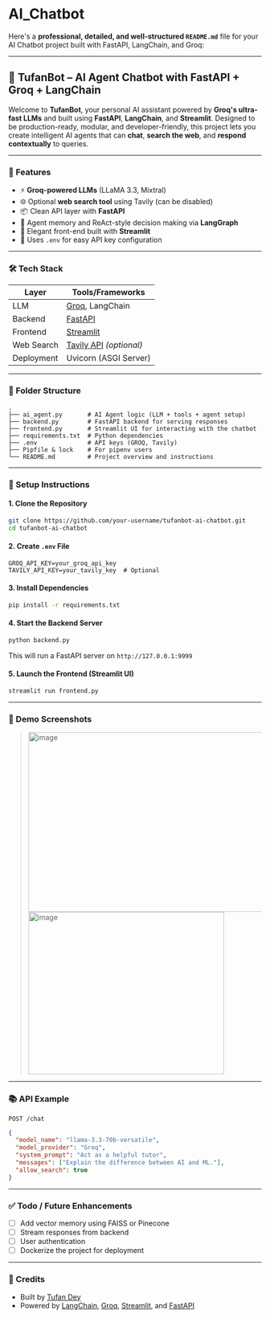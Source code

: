 # AI_Chatbot
Here's a **professional, detailed, and well-structured `README.md`** file for your AI Chatbot project built with FastAPI, LangChain, and Groq:

---

## 🧠 TufanBot – AI Agent Chatbot with FastAPI + Groq + LangChain

Welcome to **TufanBot**, your personal AI assistant powered by **Groq's ultra-fast LLMs** and built using **FastAPI**, **LangChain**, and **Streamlit**. Designed to be production-ready, modular, and developer-friendly, this project lets you create intelligent AI agents that can **chat**, **search the web**, and **respond contextually** to queries.

---

### 🚀 Features

* ⚡ **Groq-powered LLMs** (LLaMA 3.3, Mixtral)
* 🌐 Optional **web search tool** using Tavily (can be disabled)
* 📦 Clean API layer with **FastAPI**
* 🧩 Agent memory and ReAct-style decision making via **LangGraph**
* 💬 Elegant front-end built with **Streamlit**
* 🔑 Uses `.env` for easy API key configuration

---

### 🛠️ Tech Stack

| Layer      | Tools/Frameworks                                   |
| ---------- | -------------------------------------------------- |
| LLM        | [Groq](https://groq.com/), LangChain               |
| Backend    | [FastAPI](https://fastapi.tiangolo.com/)           |
| Frontend   | [Streamlit](https://streamlit.io/)                 |
| Web Search | [Tavily API](https://www.tavily.com/) *(optional)* |
| Deployment | Uvicorn (ASGI Server)                              |

---

### 📁 Folder Structure

```
.
├── ai_agent.py       # AI Agent logic (LLM + tools + agent setup)
├── backend.py        # FastAPI backend for serving responses
├── frontend.py       # Streamlit UI for interacting with the chatbot
├── requirements.txt  # Python dependencies
├── .env              # API keys (GROQ, Tavily)
├── Pipfile & lock    # For pipenv users
└── README.md         # Project overview and instructions
```

---

### 🔧 Setup Instructions

#### 1. Clone the Repository

```bash
git clone https://github.com/your-username/tufanbot-ai-chatbot.git
cd tufanbot-ai-chatbot
```

#### 2. Create `.env` File

```env
GROQ_API_KEY=your_groq_api_key
TAVILY_API_KEY=your_tavily_key  # Optional
```

#### 3. Install Dependencies

```bash
pip install -r requirements.txt
```

#### 4. Start the Backend Server

```bash
python backend.py
```

This will run a FastAPI server on `http://127.0.0.1:9999`

#### 5. Launch the Frontend (Streamlit UI)

```bash
streamlit run frontend.py
```

---

### 📸 Demo Screenshots

> <img width="496" height="358" alt="image" src="https://github.com/user-attachments/assets/33d9e9ef-02d8-4edf-a3f8-3ee04fd509ce" />
> <img width="389" height="323" alt="image" src="https://github.com/user-attachments/assets/9fd0e9f5-b8e0-4f41-b023-ce65d968eaa7" />



---

### 📚 API Example

`POST /chat`

```json
{
  "model_name": "llama-3.3-70b-versatile",
  "model_provider": "Groq",
  "system_prompt": "Act as a helpful tutor",
  "messages": ["Explain the difference between AI and ML."],
  "allow_search": true
}
```

---

### ✅ Todo / Future Enhancements

* [ ] Add vector memory using FAISS or Pinecone
* [ ] Stream responses from backend
* [ ] User authentication
* [ ] Dockerize the project for deployment

---

### 🙌 Credits

* Built by [Tufan Dey](https://github.com/your-username)
* Powered by [LangChain](https://www.langchain.com/), [Groq](https://www.groq.com/), [Streamlit](https://streamlit.io/), and [FastAPI](https://fastapi.tiangolo.com/)




